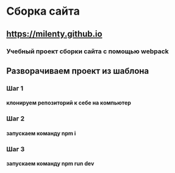 # Сборка сайта
## https://milenty.github.io
### Учебный проект сборки сайта с помощью webpack
## Разворачиваем проект из шаблона
### Шаг 1 
#### клонируем репозиторий к себе на компьютер
### Шаг 2
#### запускаем команду npm i
### Шаг 3
#### запускаем команду npm run dev